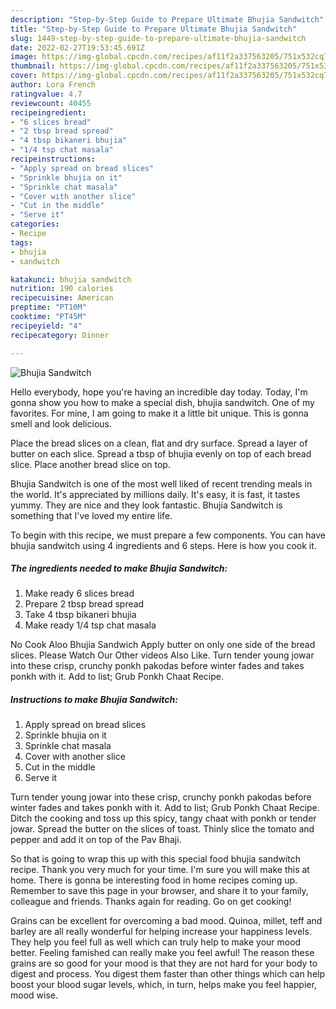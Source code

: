 ```yaml
---
description: "Step-by-Step Guide to Prepare Ultimate Bhujia Sandwitch"
title: "Step-by-Step Guide to Prepare Ultimate Bhujia Sandwitch"
slug: 1449-step-by-step-guide-to-prepare-ultimate-bhujia-sandwitch
date: 2022-02-27T19:53:45.691Z
image: https://img-global.cpcdn.com/recipes/af11f2a337563205/751x532cq70/bhujia-sandwitch-recipe-main-photo.jpg
thumbnail: https://img-global.cpcdn.com/recipes/af11f2a337563205/751x532cq70/bhujia-sandwitch-recipe-main-photo.jpg
cover: https://img-global.cpcdn.com/recipes/af11f2a337563205/751x532cq70/bhujia-sandwitch-recipe-main-photo.jpg
author: Lora French
ratingvalue: 4.7
reviewcount: 40455
recipeingredient:
- "6 slices bread"
- "2 tbsp bread spread"
- "4 tbsp bikaneri bhujia"
- "1/4 tsp chat masala"
recipeinstructions:
- "Apply spread on bread slices"
- "Sprinkle bhujia on it"
- "Sprinkle chat masala"
- "Cover with another slice"
- "Cut in the middle"
- "Serve it"
categories:
- Recipe
tags:
- bhujia
- sandwitch

katakunci: bhujia sandwitch 
nutrition: 190 calories
recipecuisine: American
preptime: "PT10M"
cooktime: "PT45M"
recipeyield: "4"
recipecategory: Dinner

---
```



![Bhujia Sandwitch](https://img-global.cpcdn.com/recipes/af11f2a337563205/751x532cq70/bhujia-sandwitch-recipe-main-photo.jpg)

Hello everybody, hope you're having an incredible day today. Today, I'm gonna show you how to make a special dish, bhujia sandwitch. One of my favorites. For mine, I am going to make it a little bit unique. This is gonna smell and look delicious.

Place the bread slices on a clean, flat and dry surface. Spread a layer of butter on each slice. Spread a tbsp of bhujia evenly on top of each bread slice. Place another bread slice on top.

Bhujia Sandwitch is one of the most well liked of recent trending meals in the world. It's appreciated by millions daily. It's easy, it is fast, it tastes yummy. They are nice and they look fantastic. Bhujia Sandwitch is something that I've loved my entire life.


To begin with this recipe, we must prepare a few components. You can have bhujia sandwitch using 4 ingredients and 6 steps. Here is how you cook it.

<!--inarticleads1-->

##### The ingredients needed to make Bhujia Sandwitch:

1. Make ready 6 slices bread
1. Prepare 2 tbsp bread spread
1. Take 4 tbsp bikaneri bhujia
1. Make ready 1/4 tsp chat masala


No Cook Aloo Bhujia Sandwich Apply butter on only one side of the bread slices. Please Watch Our Other videos Also Like. Turn tender young jowar into these crisp, crunchy ponkh pakodas before winter fades and takes ponkh with it. Add to list; Grub Ponkh Chaat Recipe. 

<!--inarticleads2-->

##### Instructions to make Bhujia Sandwitch:

1. Apply spread on bread slices
1. Sprinkle bhujia on it
1. Sprinkle chat masala
1. Cover with another slice
1. Cut in the middle
1. Serve it


Turn tender young jowar into these crisp, crunchy ponkh pakodas before winter fades and takes ponkh with it. Add to list; Grub Ponkh Chaat Recipe. Ditch the cooking and toss up this spicy, tangy chaat with ponkh or tender jowar. Spread the butter on the slices of toast. Thinly slice the tomato and pepper and add it on top of the Pav Bhaji. 

So that is going to wrap this up with this special food bhujia sandwitch recipe. Thank you very much for your time. I'm sure you will make this at home. There is gonna be interesting food in home recipes coming up. Remember to save this page in your browser, and share it to your family, colleague and friends. Thanks again for reading. Go on get cooking!

Grains can be excellent for overcoming a bad mood. Quinoa, millet, teff and barley are all really wonderful for helping increase your happiness levels. They help you feel full as well which can truly help to make your mood better. Feeling famished can really make you feel awful! The reason these grains are so good for your mood is that they are not hard for your body to digest and process. You digest them faster than other things which can help boost your blood sugar levels, which, in turn, helps make you feel happier, mood wise.
